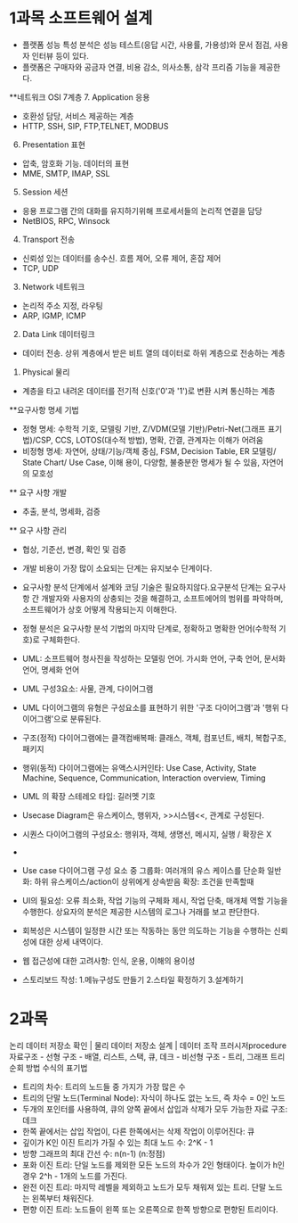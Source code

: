 # 1과목 소프트웨어 설계
- 플랫폼 성능 특성 분석은 성능 테스트(응답 시간, 사용률, 가용성)와 문서 점검, 사용자 인터뷰 등이 있다.
- 플랫폼은 구매자와 공금자 연결, 비용 감소, 의사소통, 삼각 프리즘 기능을 제공한다.

**네트워크 OSI 7계층
7. Application 응용
- 호환성 담당, 서비스 제공하는 계층
- HTTP, SSH, SIP, FTP,TELNET, MODBUS
6. Presentation 표현
- 압축, 암호화 기능. 데이터의 표현
- MME, SMTP, IMAP, SSL
5. Session 세션
- 응용 프로그램 간의 대화를 유지하기위해 프로세서들의 논리적 연결을 담당
- NetBIOS, RPC, Winsock
4. Transport 전송
- 신뢰성 있는 데이터를 송수신. 흐름 제어, 오류 제어, 혼잡 제어
- TCP, UDP
3. Network 네트워크
- 논리적 주소 지정, 라우팅
- ARP, IGMP, ICMP
2. Data Link 데이터링크
- 데이터 전송. 상위 계층에서 받은 비트 열의 데이터로 하위 계층으로 전송하는 계층
1. Physical 물리
- 계층을 타고 내려온 데이터를 전기적 신호('0'과 '1')로 변환 시켜 통신하는 계층

**요구사항 명세 기법
- 정형 명세: 수학적 기호, 모델링 기반, Z/VDM(모델 기반)/Petri-Net(그래프 표기법)/CSP, CCS, LOTOS(대수적 방법), 명확, 간결, 관계자는 이해가 어려움
- 비정형 명세: 자연어, 상태/기능/객체 중심, FSM, Decision Table, ER 모델링/ State Chart/ Use Case, 이해 용이, 다양함, 불충분한 명세가 될 수 있음, 자연어의 모호성

** 요구 사항 개발
- 추출, 분석, 명세화, 검증

** 요구 사항 관리
- 협상, 기준선, 변경, 확인 및 검증 

- 개발 비용이 가장 많이 소요되는 단계는 유지보수 단계이다.
- 요구사항 분석 단계에서 설계와 코딩 기술은 필요하지않다.요구분석 단계는 요구사항 간 개발자와 사용자의 상충되는 것을 해결하고, 소프트에어의 범위를 파악하며, 소프트웨어가 상호 어떻게 작용되는지 이해한다.
- 정형 분석은 요구사항 분석 기법의 마지막 단계로, 정확하고 명확한 언어(수학적 기호)로 구체화한다.

- UML: 소프트웨어 청사진을 작성하는 모델링 언어. 가시화 언어, 구축 언어, 문서화 언어, 명세화 언어
- UML 구성3요소: 사물, 관계, 다이어그램 
- UML 다이어그램의 유형은 구성요소를 표현하기 위한 '구조 다이어그램'과 '행위 다이어그램'으로 분류된다.
- 구조(정적) 다이어그램에는 클객컴배복패: 클래스, 객체, 컴포넌트, 배치, 복합구조, 패키지 
- 행위(동적) 다이어그램에는 유액스시커인타: Use Case, Activity, State Machine, Sequence, Communication, Interaction overview, Timing
- UML 의 확장 스테레오 타입: 길러멧 기호 
- Usecase Diagram은 유스케이스, 행위자, >>시스템<<, 관계로 구성된다.
- 시퀀스 다이어그램의 구성요소: 행위자, 객체, 생명선, 메시지, 실행 / 확장은 X 
- 
- Use case 다이어그램 구성 요소 중
그룹화: 여러개의 유스 케이스를 단순화
일반화: 하위 유스케이스/action이 상위에게 상속받음
확장: 조건을 만족할때


- UI의 필요성: 오류 최소화, 작업 기능의 구체화 제시, 작업 단축, 매개체 역할 기능을 수행한다. 상요자의 분석은 제공한 시스템의 로그나 거래를 보고 판단한다.
- 회복성은 시스템이 일정한 시간 또는 작동하는 동안 의도하는 기능을 수행하는 신뢰성에 대한 상세 내역이다.
- 웹 접근성에 대한 고려사항: 인식, 운용, 이해의 용이성
- 스토리보드 작성: 1.메뉴구성도 만들기 2.스타일 확정하기 3.설계하기

# 2과목 
논리 데이터 저장소 확인 | 물리 데이터 저장소 설계 | 데이터 조작 프러시저procedure
자료구조 - 선형 구조 - 배열, 리스트, 스택, 큐, 데크
      - 비선형 구조 - 트리, 그래프
트리 순회 방법
수식의 표기법

- 트리의 차수: 트리의 노드들 중 가지가 가장 많은 수
- 트리의 단말 노드(Terminal Node): 자식이 하나도 없는 노드, 즉 차수 = 0인 노드
- 두개의 포인터를 사용하여, 큐의 양쪽 끝에서 삽입과 삭제가 모두 가능한 자료 구조: 데크
- 한쪽 끝에서는 삽입 작업이, 다른 한쪽에서는 삭제 작업이 이루어진다: 큐
- 깊이가 K인 이진 트리가 가질 수 있는 최대 노드 수: 2^K - 1
- 방향 그래프의 최대 간선 수: n(n-1) (n:정점)
- 포화 이진 트리: 단일 노드를 제외한 모든 노드의 차수가 2인 형태이다. 높이가 h인 경우 2^h - 1개의 노드를 가진다.
- 완전 이진 트리: 마지막 레벨을 제외하고 노드가 모두 채워져 있는 트리. 단말 노드는 왼쪽부터 채워진다.
- 편향 이진 트리: 노드들이 왼쪽 또는 오른쪽으로 한쪽 방향으로 편향된 트리이다.